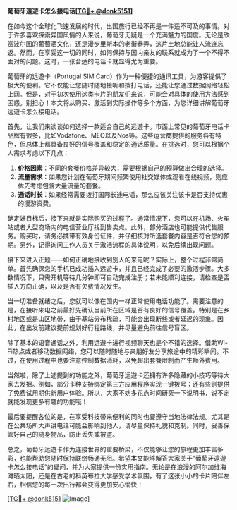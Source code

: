 **葡萄牙遠遊卡怎么接电话[[TG💪+ @donk5151](https://t.me/s/donk5151)]**

在如今这个全球化飞速发展的时代，出国旅行已经不再是一件遥不可及的事情。对于许多喜欢探索异国风情的人来说，葡萄牙无疑是一个充满魅力的国度。无论是欣赏波尔图的葡萄酒文化，还是漫步里斯本的老街巷弄，这片土地总能让人流连忘返。然而，在享受这一切的同时，如何保持与国内亲友的联系就成为了一个不得不面对的问题。这时，一张合适的电话卡就显得尤为重要。

葡萄牙的远遊卡（Portugal SIM Card）作为一种便捷的通讯工具，为游客提供了极大的便利。它不仅能让您随时随地接听和拨打电话，还能让您通过数据网络轻松上网。但是，对于初次使用这类卡片的朋友们来说，可能会对具体的使用方法感到困惑。别担心！本文将从购买、激活到实际操作等多个方面，为您详细讲解葡萄牙远遊卡怎么接电话。

首先，让我们来谈谈如何选择一款适合自己的远遊卡。市面上常见的葡萄牙电话卡品牌有很多，比如Vodafone、MEO以及Nos等。这些运营商提供的服务各有特色，但总体上都具备良好的信号覆盖和稳定的通话质量。在挑选时，您可以根据个人需求考虑以下几点：

1. **价格因素**：不同的套餐价格差异较大，需要根据自己的预算做出合理的选择。
2. **流量需求**：如果您计划在葡萄牙期间频繁使用社交媒体或观看在线视频，则应优先考虑包含大量流量的套餐。
3. **通话时长**：如果经常需要拨打国际长途电话，那么应该关注该卡是否支持优惠的漫游资费。

确定好目标后，接下来就是实际购买的过程了。通常情况下，您可以在机场、火车站或者大型商场内的电信营业厅找到售卖点。此外，部分酒店也可能提供代售服务。购买时，请务必携带有效身份证件，并仔细核对所选套餐内容是否符合您的预期。另外，记得询问工作人员关于激活流程的具体说明，以免后续出现问题。

接下来进入正题——如何正确地接收到别人的来电呢？实际上，整个过程非常简单。首先确保您的手机已成功插入远遊卡，并且已经完成了必要的激活步骤。大多数情况下，只需开机等待几分钟即可自动完成注册；若未能顺利连接，请检查是否插入方向正确，以及是否有欠费情况发生。

当一切准备就绪之后，您就可以像在国内一样正常使用电话功能了。需要注意的是，在接听来电之前最好先确认当前所在区域是否有良好的信号覆盖。特别是在乡村地区或是山区地带，由于基站分布稀疏，可能会出现断线或者延迟的现象。因此，在出发前建议提前规划好行程路线，并尽量避免前往信号盲区。

除了基本的语音通话之外，利用远遊卡进行视频聊天也是个不错的选择。借助Wi-Fi热点或者移动数据网络，您可以随时随地与亲朋好友分享旅途中的精彩瞬间。不过，在使用过程中也要注意控制数据消耗，以免超出套餐限制而产生额外费用。

当然啦，除了上述提到的功能之外，葡萄牙远遊卡还拥有许多隐藏的小技巧等待大家去发掘。例如，部分卡种支持绑定第三方应用程序实现一键拨号；还有些则提供了免费试用期供新用户体验。所以，大家不妨多花点时间研究一下说明书，说不定就能发现更多有趣的功能哦！

最后要提醒各位的是，在享受科技带来便利的同时也要遵守当地法律法规。尤其是在公共场所大声讲电话可能会影响到他人，请尽量保持礼貌和克制。同时，妥善保管好自己的随身物品，防止丢失或被盗。

总之，葡萄牙远遊卡作为连接世界的重要桥梁，不仅能够让您的旅程更加丰富多彩，也能帮助您随时保持联络畅通无阻。希望本文能够解答大家关于“葡萄牙遠遊卡怎么接电话”的疑问，并为大家提供一份实用指南。无论是在浪漫的阿尔加维海滩晒太阳，还是在古老的科英布拉大学感受学术氛围，有了这张小小的卡片陪伴左右，相信您的每一次出行都会变得更加安心愉快！

[[TG💪+ @donk5151](https://t.me/s/donk5151) ![Image](https://i.postimg.cc/rwNCRYN7/Snipaste-2025-04-30-17-27-05.png)]